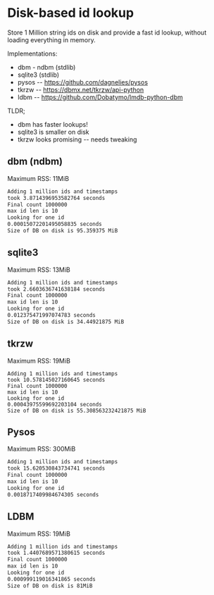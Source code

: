 # Disk-based id lookup

Store 1 Million string ids on disk and provide a fast id lookup, without loading
everything in memory.

Implementations:

- dbm - ndbm (stdlib)
- sqlite3 (stdlib)
- pysos -- https://github.com/dagnelies/pysos
- tkrzw -- https://dbmx.net/tkrzw/api-python
- ldbm -- https://github.com/Dobatymo/lmdb-python-dbm


TLDR;

- dbm has faster lookups!
- sqlite3 is smaller on disk
- tkrzw looks promising -- needs tweaking


## dbm (ndbm)

Maximum RSS: 11MiB


```sh
Adding 1 million ids and timestamps
took 3.8714396953582764 seconds
Final count 1000000
max id len is 10
Looking for one id
0.00015072201495058835 seconds
Size of DB on disk is 95.359375 MiB
```

## sqlite3

Maximum RSS: 13MiB

```sh
Adding 1 million ids and timestamps
took 2.6603636741638184 seconds
Final count 1000000
max id len is 10
Looking for one id
0.012375471997074783 seconds
Size of DB on disk is 34.44921875 MiB
```

## tkrzw

Maximum RSS: 19MiB

```
Adding 1 million ids and timestamps
took 10.578145027160645 seconds
Final count 1000000
max id len is 10
Looking for one id
0.00043975599692203104 seconds
Size of DB on disk is 55.308563232421875 MiB
```

## Pysos

Maximum RSS: 300MiB

```sh
Adding 1 million ids and timestamps
took 15.620530843734741 seconds
Final count 1000000
max id len is 10
Looking for one id
0.0018717409984674305 seconds
```

## LDBM

Maximum RSS: 19MiB

```sh
Adding 1 million ids and timestamps
took 1.4407689571380615 seconds
Final count 1000000
max id len is 10
Looking for one id
0.000999119016341865 seconds
Size of DB on disk is 81MiB
```

